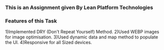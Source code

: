### This is an Assignment given By Lean Platform Technologies

### Features of this Task

1)Implemented DRY (Don't Repeat Yourself) Method.
2)Used WEBP images for image optimisation.
3)Used dynamic data and map method to populate the UI.
4)Responsive for all Sized devices.